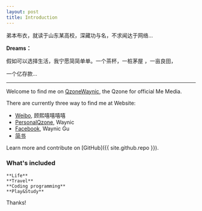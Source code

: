 ```yaml
---
layout: post
title: Introduction
---
```


弟本布衣，就读于山东某高校，深藏功与名，不求闻达于网络...

**Dreams：**

假如可以选择生活，我宁愿简简单单。一个茶杯，一桩茅屋 ，一亩良田，



一个亿存款...

-----

Welcome to find me on [QzoneWaynic](http://user.qzone.qq.com/1164275839), the Qzone for official Me Media.

There are currently three way to find me at Website:

* [Weibo](http://weibo.com/5344367757/profile?rightmod=1&wvr=6&mod=personinfo),   顾熙嘻嘻嘻嘻
* [PersonalQzone](http://user.qzone.qq.com/806138756),                            Waynic    
* [Facebook](http://enfield.getpoole.com),                                        Waynic Gu
* [简书](http://)

Learn more and contribute on [GitHub]({{ site.github.repo }}).

### What's included

    **Life**
    **Travel**
    **Coding programming**
    **Play&Study**



Thanks!
